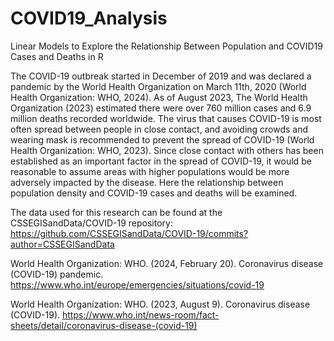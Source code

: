 # COVID19_Analysis
Linear Models to Explore the Relationship Between Population and COVID19 Cases and Deaths in R

The COVID-19 outbreak started in December of 2019 and was declared a pandemic by the World Health Organization on March 11th, 2020 (World Health Organization: WHO, 2024). As of August 2023, The World Health Organization (2023) estimated there were over 760 million cases and 6.9 million deaths recorded worldwide. The virus that causes COVID-19 is most often spread between people in close contact, and avoiding crowds and wearing mask is recommended to prevent the spread of COVID-19 (World Health Organization: WHO, 2023). Since close contact with others has been established as an important factor in the spread of COVID-19, it would be reasonable to assume areas with higher populations would be more adversely impacted by the disease. Here the relationship between population density and COVID-19 cases and deaths will be examined.

The data used for this research can be found at the CSSEGISandData/COVID-19 repository: https://github.com/CSSEGISandData/COVID-19/commits?author=CSSEGISandData

World Health Organization: WHO. (2024, February 20). Coronavirus disease (COVID-19) pandemic. https://www.who.int/europe/emergencies/situations/covid-19

World Health Organization: WHO. (2023, August 9). Coronavirus disease (COVID-19). https://www.who.int/news-room/fact-sheets/detail/coronavirus-disease-(covid-19)
